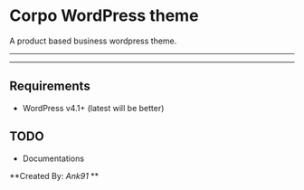 # Corpo WordPress theme
A product based business wordpress theme.

- - -



- - -
## Requirements
- WordPress v4.1+ (latest will be better)



## TODO
* Documentations


**Created By: *Ank91* **
